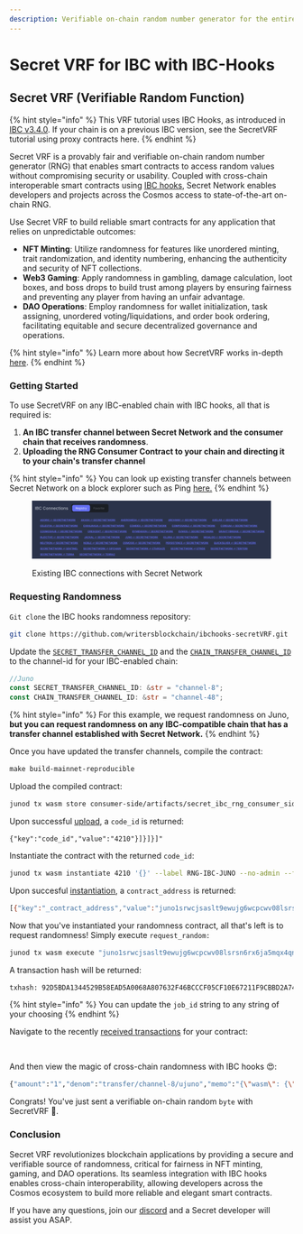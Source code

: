 ```yaml
---
description: Verifiable on-chain random number generator for the entire Cosmos.
---
```


# Secret VRF for IBC with IBC-Hooks

## Secret VRF (Verifiable Random Function)

{% hint style="info" %}
This VRF tutorial uses IBC Hooks, as introduced in [IBC v3.4.0](https://medium.com/the-interchain-foundation/moving-beyond-simple-token-transfers-d42b2b1dc29b). If your chain is on a previous IBC version, see the SecretVRF tutorial using proxy contracts here.&#x20;
{% endhint %}

Secret VRF is a provably fair and verifiable on-chain random number generator (RNG) that enables smart contracts to access random values without compromising security or usability. Coupled with cross-chain interoperable smart contracts using [IBC hooks](https://docs.scrt.network/secret-network-documentation/development/ibc/ibc-hooks), Secret Network enables developers and projects across the Cosmos access to state-of-the-art on-chain RNG.&#x20;

Use Secret VRF to build reliable smart contracts for any application that relies on unpredictable outcomes:

* **NFT Minting**: Utilize randomness for features like unordered minting, trait randomization, and identity numbering, enhancing the authenticity and security of NFT collections.
* **Web3 Gaming**: Apply randomness in gambling, damage calculation, loot boxes, and boss drops to build trust among players by ensuring fairness and preventing any player from having an unfair advantage.
* **DAO Operations**: Employ randomness for wallet initialization, task assigning, unordered voting/liquidations, and order book ordering, facilitating equitable and secure decentralized governance and operations.

{% hint style="info" %}
Learn more about how SecretVRF works in-depth [here](https://docs.scrt.network/secret-network-documentation/development/secret-contract-fundamentals/secret-vrf-on-chain-randomness).&#x20;
{% endhint %}

### Getting Started

To use SecretVRF on any IBC-enabled chain with IBC hooks, all that is required is:

1. **An IBC transfer channel between Secret Network and the consumer chain that receives randomness**.&#x20;
2. **Uploading the RNG Consumer Contract to your chain and directing it to your chain's transfer channel**&#x20;

{% hint style="info" %}
You can look up existing transfer channels between Secret Network on a block explorer such as Ping [here.](https://ping.pub/secret/ibc/connection/connection-68)&#x20;
{% endhint %}

<figure><img src="../../../.gitbook/assets/ibc connections.png" alt=""><figcaption><p>Existing IBC connections with Secret Network </p></figcaption></figure>

### Requesting Randomness

`Git clone` the IBC hooks randomness repository:&#x20;

```bash
git clone https://github.com/writersblockchain/ibchooks-secretVRF.git
```

Update the [`SECRET_TRANSFER_CHANNEL_ID`](https://github.com/writersblockchain/ibchooks-secretVRF/blob/2dcda23c8e6e446e57cd8d4b0ccae6b9a40fe2fb/consumer-side/src/contract.rs#L14) and the [`CHAIN_TRANSFER_CHANNEL_ID`](https://github.com/writersblockchain/ibchooks-secretVRF/blob/2dcda23c8e6e446e57cd8d4b0ccae6b9a40fe2fb/consumer-side/src/contract.rs#L15C7-L15C32) to the channel-id for your IBC-enabled chain:&#x20;

```rust
//Juno
const SECRET_TRANSFER_CHANNEL_ID: &str = "channel-8";
const CHAIN_TRANSFER_CHANNEL_ID: &str = "channel-48";
```

{% hint style="info" %}
For this example, we request randomness on Juno, **but you can request randomness on any IBC-compatible chain that has a transfer channel established with Secret Network.**&#x20;
{% endhint %}

Once you have updated the transfer channels, compile the contract:&#x20;

```makefile
make build-mainnet-reproducible
```

Upload the compiled contract:&#x20;

```bash
junod tx wasm store consumer-side/artifacts/secret_ibc_rng_consumer_side_proxy.wasm --from <your-wallet> --chain-id juno-1 --node https://rpc.juno.chaintools.tech:443 --gas 1200000 --gas-prices 0.075ujuno
```

Upon successful [upload](https://ping.pub/juno/tx/ECB6B1C2653832CED1D4E6C778A1345DF6DE8FB2027B1C27C30F14EB484D295B), a `code_id` is returned:

```
{"key":"code_id","value":"4210"}]}]}]"
```

Instantiate the contract with the returned `code_id`:

```bash
junod tx wasm instantiate 4210 '{}' --label RNG-IBC-JUNO --no-admin --from <your-wallet> --chain-id juno-1 --node https://rpc.juno.chaintools.tech:443 --gas 200000 --gas-prices 0.075ujuno
```

Upon succesful [instantiation](https://ping.pub/juno/tx/68083E48AAD31B4FF0AE4427A36AAF952BA845B4546E84E01C2FDE18B4EB5831), a `contract_address` is returned:&#x20;

```bash
[{"key":"_contract_address","value":"juno1srwcjsaslt9ewujg6wcpcwv08lsrsn6rx6ja5mqx4qngqjh8cugqt73c8m"},
```

Now that you've instantiated your randomness contract, all that's left is to request randomness! Simply execute `request_random:`

```bash
junod tx wasm execute "juno1srwcjsaslt9ewujg6wcpcwv08lsrsn6rx6ja5mqx4qngqjh8cugqt73c8m" '{"request_random":{"job_id":"1"}}' --from <your-wallet> --chain-id juno-1 --node https://rpc.juno.chaintools.tech:443 --gas 200000 --gas-prices 0.075ujuno --amount 1ujuno
```

A transaction hash will be returned:

```bash
txhash: 92D5BDA1344529B58EAD5A0068A807632F46BCCCF05CF10E67211F9CBBD2A74B
```

{% hint style="info" %}
You can update the `job_id` string to any string of your choosing&#x20;
{% endhint %}

Navigate to the recently [received transactions](https://ping.pub/juno/account/juno1srwcjsaslt9ewujg6wcpcwv08lsrsn6rx6ja5mqx4qngqjh8cugqt73c8m) for your contract:&#x20;

<figure><img src="../../../.gitbook/assets/Screenshot 2024-02-14 at 10.08.08 AM.png" alt=""><figcaption></figcaption></figure>

And then view the magic of cross-chain randomness with IBC hooks 😍:&#x20;

```bash
{"amount":"1","denom":"transfer/channel-8/ujuno","memo":"{\"wasm\": {\"contract\": \"juno1srwcjsaslt9ewujg6wcpcwv08lsrsn6rx6ja5mqx4qngqjh8cugqt73c8m\", \"msg\": {\"receive_random\": {\"job_id\": \"1\", \"randomness\": \"bjFHP7rrLwP4f6fpGpeTt5+N1zPiTO+y7da7RI9kHzk=\", \"signature\": \"y+Kwu0T2gwRwDZGCdDPzGrm6hE2S2UZF1e1jm47pv85pdRdP7HdOfl6T+VKfAE4hPxSWJ5LBcTSNZ+b0KTe0xQ==\"}}}}","receiver":"juno1srwcjsaslt9ewujg6wcpcwv08lsrsn6rx6ja5mqx4qngqjh8cugqt73c8m","sender":"secret1up0mymn4993hgn7zpzu4je34w0n5s7l0mem7rk"}
```

Congrats! You've just sent a verifiable on-chain random `byte` with SecretVRF 🙌.

### Conclusion

Secret VRF revolutionizes blockchain applications by providing a secure and verifiable source of randomness, critical for fairness in NFT minting, gaming, and DAO operations. Its seamless integration with IBC hooks enables cross-chain interoperability, allowing developers across the Cosmos ecosystem to build more reliable and elegant smart contracts.&#x20;

If you have any questions, join our [discord](https://discord.gg/secret-network-360051864110235648) and a Secret developer will assist you ASAP. &#x20;
